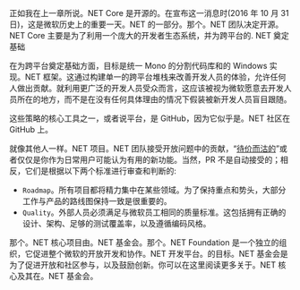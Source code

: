 正如我在上一章所说。NET Core 是开源的。在宣布这一消息时(2016 年 10 月 31 日)，这是微软历史上的重要一天。NET 的一部分。那个。NET 团队决定开源。NET Core 主要是为了利用一个庞大的开发者生态系统，并为跨平台的. NET 奠定基础

在为跨平台奠定基础方面，目标是统一 Mono 的分割代码库和的 Windows 实现。NET 框架。这通过构建单一的跨平台堆栈来改善开发人员的体验，允许任何人做出贡献。就利用更广泛的开发人员受众而言，这应该被视为微软愿意去开发人员所在的地方，而不是在没有任何具体理由的情况下假装被新开发人员盲目跟随。

这些策略的核心工具之一，或者说平台，是 GitHub，因为它似乎是。NET 社区在 GitHub 上。

就像其他人一样。NET 项目。NET 团队接受开放问题中的贡献，“[待价而沽的](http://up-for-grabs.net/)”或者仅仅是你作为日常用户可能认为有用的新功能。当然，PR 不是自动接受的；相反，它们是根据以下两个标准进行审查和判断的:

*   `Roadmap`。所有项目都将精力集中在某些领域。为了保持重点和势头，大部分工作与产品的路线图保持一致是很重要的。
*   `Quality`。外部人员必须满足与微软员工相同的质量标准。这包括拥有正确的设计、架构、足够的测试覆盖率，以及遵循编码风格。

那个。NET 核心项目由。NET 基金会。那个。NET Foundation 是一个独立的组织，它促进整个微软的开放开发和协作。NET 开发平台。的目标。NET 基金会是为了促进开放和社区参与，以及鼓励创新。你可以在这里阅读更多关于。NET 核心及其在。NET 基金会。
